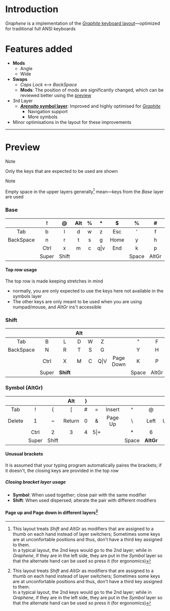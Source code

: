 [graphite]: https://github.com/rdavison/graphite-layout "Graphite is a highly optimized, well balanced, general purpose keyboard layout designed to accommodate the real world needs of typists looking for a great “out-of-the-box” experience. Its design incorporates many contemporary theories about layouts to find a balance between comfort and speed. In addition to its impressive performance in metrics, Graphite has also been extensively tested and validated through real-world usage."

# Introduction
*Graphene* is a implementation of the [*Graphite* keyboard layout][graphite]—optimized for traditional full ANSI keyboards

# Features added
- **Mods**
  - Angle
  - Wide
- **Swaps**
  - *Caps Lock* <—> *BackSpace*
  - **Mods**: The position of mods are significantly changed, which can be reviewed better using the [preview](#preview)
- 3rd Layer
  - **[*Arensito* symbol layer](https://www.pvv.org/~hakonhal/main.cgi/keyboard "The homepage for the *Arensito* layout")**: Improved and highly optimised for [*Graphite*][graphite]
    - Navigation support
    - More symbols
- Minor optimisations in the layout for these improvements

---

# Preview
> [!NOTE]
> Only the keys that are expected to be used are shown  

> [!NOTE]
> Empty space in the upper layers generally[^unpreserved-layer-keys/weird-layer-distro] mean—keys from the *Base* layer are used  
### Base
| | ! | @ | Alt | % | * | $ | % | # | — | Alt | \| | & |
|:---:|:---:|:---:|:---:|:---:|:---:|:---:|:---:|:---:|:---:|:---:|:---:|:---:|
| Tab | b | l | d | w | z | Esc | ' | f | o | u | j | ; |
| BackSpace | n | r | t | s | g | Home | y | h | a | e | i | , |
| | Ctrl | x | m | c | q\|v | End | k | p | . | - | / | |
| | Super | Shift | | | | | Space | AltGr | | | | |
#### Top row usage
The top row is made keeping stretches in mind
- normally, you are only expected to use the keys here not available in the symbols layer
- The other keys are only meant to be used when you are using numpad/mouse, and *AltGr* ins't accessible
### Shift
| | | | Alt | | | | | | ] | Alt | ) | |
|:---:|:---:|:---:|:---:|:---:|:---:|:---:|:---:|:---:|:---:|:---:|:---:|:---:|
| Tab | B | L | D | W | Z | | " | F | O | U | J | : |
| BackSpace | N | R | T | S | G | | Y | H | A | E | I | ? | |
| | Ctrl | X | M | C | Q\|V | Page Down | K | P | > | _ | < | |
| | Super | **Shift** | | | | | Space | AltGr | | | | |

### Symbol (AltGr)
| | | | Alt | } | | | | | ] | Alt | ) | |
|:---:|:---:|:---:|:---:|:---:|:---:|:---:|:---:|:---:|:---:|:---:|:---:|:---:|
| Tab | ! | { | [ | # | = | Insert | ^ | @ | ( | $ | ` | |
| Delete | 1 | ~ | Return | 0 | & | Page Up | \ | Left | Up | Down | Right | |
| | Ctrl | 2 | 3 | 4 | 5\|+ | | * | 6 | 7 | 8 | 9 | |
| | Super | Shift | | | | | Space | **AltGr** | | | | |
#### Unusual brackets
It is assumed that your typing program automatically paires the brackets; if it doesn't, the closing keys are provided in the top row
##### Closing bracket layer usage
- **Symbol**: When used together; close pair with the same modifier
- **Shift**: When used dispersed; alterate the pair with different modifiers 
#### Page up and Page down in different layers[^unpreserved-layer-keys/weird-layer-distro]


[^unpreserved-layer-keys/weird-layer-distro]: This layout treats *Shift* and *AltGr* as modifiers that are assigned to a thumb on each hand instead of layer switchers; Sometimes some keys are at unconfortable positions and thus, don't have a third key assigned to them.  
  In a typical layout, the 2nd keys would go to the 2nd layer; while in *Graphene*, if they are in the left side, they are put in the *Symbol* layer so that the alternate hand can be used so press it (for ergonomics)
